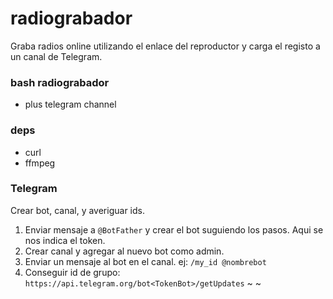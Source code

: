 # radiograbador

Graba radios online utilizando el enlace del reproductor y carga el registo a un canal de Telegram. 

### bash radiograbador 

+ plus telegram channel

### deps

* curl
* ffmpeg 

### Telegram 

Crear bot, canal, y averiguar ids. 

1. Enviar mensaje a `@BotFather` y crear el bot suguiendo los pasos. Aqui se nos indica el token. 
2. Crear canal y agregar al nuevo bot como admin. 
3. Enviar un mensaje al bot en el canal. ej: `/my_id @nombrebot`
4. Conseguir id de grupo: `https://api.telegram.org/bot<TokenBot>/getUpdates` 
~
~
